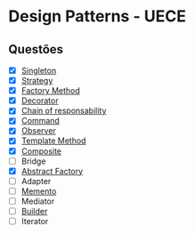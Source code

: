 # Design Patterns - UECE

## Questões

- [x] [Singleton](src/com/uece/questions/singleton)
- [x] [Strategy](src/com/uece/questions/strategy)
- [x] [Factory Method](src/com/uece/questions/factorymethod)
- [x] [Decorator](src/com/uece/questions/decorator)
- [x] [Chain of responsability](src/com/uece/questions/chainOfResponsability)
- [x] [Command](src/com/uece/questions/command)
- [x] [Observer](src/com/uece/questions/observer)
- [x] [Template Method](src/com/uece/questions/templateMethod)
- [x] [Composite](src/com/uece/questions/composite)
- [ ] Bridge
- [x] [Abstract Factory](src/com/uece/questions/abstractFactory)
- [ ] Adapter
- [ ] [Memento](src/com/uece/questions/memento)
- [ ] Mediator
- [ ] [Builder](src/com/uece/questions/builder)
- [ ] Iterator
